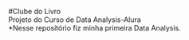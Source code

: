   #Clube do Livro   
Projeto do Curso de Data Analysis-Alura  
*Nesse repositório fiz minha primeira  Data Analysis.
